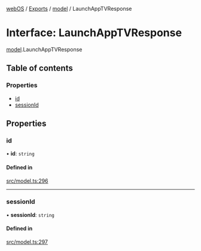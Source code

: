 [webOS](../README.md) / [Exports](../modules.md) / [model](../modules/model.md) / LaunchAppTVResponse

# Interface: LaunchAppTVResponse

[model](../modules/model.md).LaunchAppTVResponse

## Table of contents

### Properties

- [id](model.LaunchAppTVResponse.md#id)
- [sessionId](model.LaunchAppTVResponse.md#sessionid)

## Properties

### id

• **id**: `string`

#### Defined in

[src/model.ts:296](https://github.com/Dabolus/webos-tv/blob/34d8c22/src/model.ts#L296)

___

### sessionId

• **sessionId**: `string`

#### Defined in

[src/model.ts:297](https://github.com/Dabolus/webos-tv/blob/34d8c22/src/model.ts#L297)
